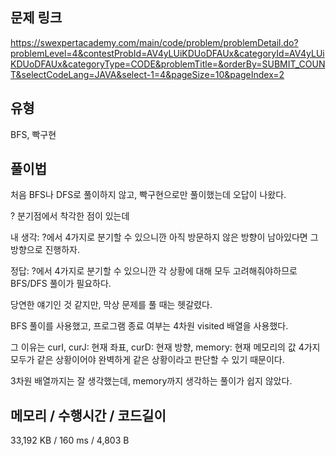 ## 문제 링크

https://swexpertacademy.com/main/code/problem/problemDetail.do?problemLevel=4&contestProbId=AV4yLUiKDUoDFAUx&categoryId=AV4yLUiKDUoDFAUx&categoryType=CODE&problemTitle=&orderBy=SUBMIT_COUNT&selectCodeLang=JAVA&select-1=4&pageSize=10&pageIndex=2

## 유형

BFS, 빡구현

## 풀이법

처음 BFS나 DFS로 풀이하지 않고, 빡구현으로만 풀이했는데 오답이 나왔다.

? 분기점에서 착각한 점이 있는데

내 생각: ?에서 4가지로 분기할 수 있으니깐 아직 방문하지 않은 방향이 남아있다면 그 방향으로 진행하자.

정답: ?에서 4가지로 분기할 수 있으니깐 각 상황에 대해 모두 고려해줘야하므로 BFS/DFS 풀이가 필요하다.

당연한 얘기인 것 같지만, 막상 문제를 풀 때는 헷갈렸다.

BFS 풀이를 사용했고, 프로그램 종료 여부는 4차원 visited 배열을 사용했다.

그 이유는 curI, curJ: 현재 좌표, curD: 현재 방향, memory: 현재 메모리의 값 4가지 모두가 같은 상황이어야 완벽하게 같은 상황이라고 판단할 수 있기 때문이다.

3차원 배열까지는 잘 생각했는데, memory까지 생각하는 풀이가 쉽지 않았다.

## 메모리 / 수행시간 / 코드길이

33,192 KB / 160 ms / 4,803 B
